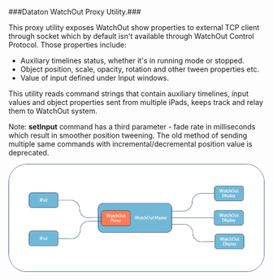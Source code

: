 ###Dataton WatchOut Proxy Utility.###

This proxy utility exposes WatchOut show properties to external TCP client through socket which by default isn't available through WatchOut Control Protocol. Those properties include:
- Auxiliary timelines status, whether it's in running mode or stopped.
- Object position, scale, opacity, rotation and other tween properties etc.
- Value of input defined under Input windows.

This utility reads command strings that contain auxiliary timelines, input values and object properties sent from multiple iPads, keeps track and relay them to WatchOut system.

Note: **setInput** command has a third parameter - fade rate in milliseconds which result in smoother position tweening. The old method of sending multiple same commands with incremental/decremental position value is deprecated.

![WatchOut Proxy Connection Diagram](https://raw.githubusercontent.com/eddyyanto/WatchOut-Proxy/master/connection.png)